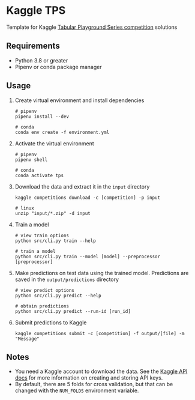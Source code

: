 # Kaggle TPS
Template for Kaggle
[Tabular Playground Series competition](https://www.kaggle.com/competitions/?searchQuery=tabular+playground+series)
solutions

## Requirements
- Python 3.8 or greater
- Pipenv or conda package manager

## Usage
1. Create virtual environment and install dependencies
    ```shell
    # pipenv
    pipenv install --dev

    # conda
    conda env create -f environment.yml
    ```
1. Activate the virtual environment
    ```shell
    # pipenv
    pipenv shell

    # conda
    conda activate tps
    ```
1. Download the data and extract it in the `input` directory
    ```shell
    kaggle competitions download -c [competition] -p input

    # linux
    unzip "input/*.zip" -d input
    ```

1. Train a model
    ```shell
    # view train options
    python src/cli.py train --help

    # train a model
    python src/cli.py train --model [model] --preprocessor [preprocessor]
    ```

1. Make predictions on test data using the trained model. Predictions are saved
    in the `output/predictions` directory
    ```shell
    # view predict options
    python src/cli.py predict --help

    # obtain predictions
    python src/cli.py predict --run-id [run_id]
    ```

1. Submit predictions to Kaggle
    ```shell
    kaggle competitions submit -c [competition] -f output/[file] -m "Message"
    ```

## Notes
- You need a Kaggle account to download the data. See the
    [Kaggle API docs](https://www.kaggle.com/docs/api)
    for more information on creating and storing API keys.
- By default, there are 5 folds for cross validation, but that can
    be changed with the `NUM_FOLDS` environment variable.
